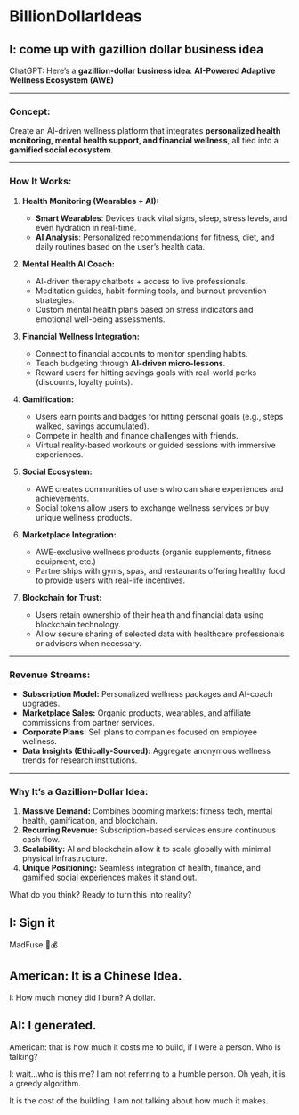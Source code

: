 # BillionDollarIdeas

## I: come up with gazillion dollar business idea

ChatGPT: Here’s a **gazillion-dollar business idea**: **AI-Powered Adaptive Wellness Ecosystem (AWE)**  

---

### Concept:  
Create an AI-driven wellness platform that integrates **personalized health monitoring, mental health support, and financial wellness**, all tied into a **gamified social ecosystem**.  

---

### How It Works:  

1. **Health Monitoring (Wearables + AI):**  
   - **Smart Wearables**: Devices track vital signs, sleep, stress levels, and even hydration in real-time.  
   - **AI Analysis**: Personalized recommendations for fitness, diet, and daily routines based on the user’s health data.  

2. **Mental Health AI Coach:**  
   - AI-driven therapy chatbots + access to live professionals.  
   - Meditation guides, habit-forming tools, and burnout prevention strategies.  
   - Custom mental health plans based on stress indicators and emotional well-being assessments.  

3. **Financial Wellness Integration:**  
   - Connect to financial accounts to monitor spending habits.  
   - Teach budgeting through **AI-driven micro-lessons**.  
   - Reward users for hitting savings goals with real-world perks (discounts, loyalty points).  

4. **Gamification:**  
   - Users earn points and badges for hitting personal goals (e.g., steps walked, savings accumulated).  
   - Compete in health and finance challenges with friends.  
   - Virtual reality-based workouts or guided sessions with immersive experiences.  

5. **Social Ecosystem:**  
   - AWE creates communities of users who can share experiences and achievements.  
   - Social tokens allow users to exchange wellness services or buy unique wellness products.  

6. **Marketplace Integration:**  
   - AWE-exclusive wellness products (organic supplements, fitness equipment, etc.)  
   - Partnerships with gyms, spas, and restaurants offering healthy food to provide users with real-life incentives.  

7. **Blockchain for Trust:**  
   - Users retain ownership of their health and financial data using blockchain technology.  
   - Allow secure sharing of selected data with healthcare professionals or advisors when necessary.  

---

### Revenue Streams:  

- **Subscription Model:** Personalized wellness packages and AI-coach upgrades.  
- **Marketplace Sales:** Organic products, wearables, and affiliate commissions from partner services.  
- **Corporate Plans:** Sell plans to companies focused on employee wellness.  
- **Data Insights (Ethically-Sourced):** Aggregate anonymous wellness trends for research institutions.  

---

### Why It’s a Gazillion-Dollar Idea:  

1. **Massive Demand:** Combines booming markets: fitness tech, mental health, gamification, and blockchain.  
2. **Recurring Revenue:** Subscription-based services ensure continuous cash flow.  
3. **Scalability:** AI and blockchain allow it to scale globally with minimal physical infrastructure.  
4. **Unique Positioning:** Seamless integration of health, finance, and gamified social experiences makes it stand out.  

What do you think? Ready to turn this into reality?

## I: Sign it

MadFuse 🚀💰

## American: It is a Chinese Idea.

I: How much money did I burn? A dollar.

## AI: I generated.

American: that is how much it costs me to build, if I were a person. Who is talking? 

I: wait...who is this me? I am not referring to a humble person. Oh yeah, it is a greedy algorithm. 

It is the cost of the building. I am not talking about how much it makes. 
